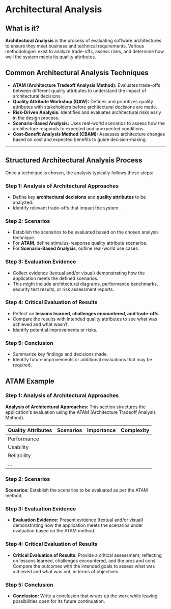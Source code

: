 # Architectural Analysis

## What is it?
**Architectural Analysis** is the process of evaluating software architectures to ensure they meet business and technical requirements. Various methodologies exist to analyze trade-offs, assess risks, and determine how well the system meets its quality attributes.

## Common Architectural Analysis Techniques
- **ATAM (Architecture Tradeoff Analysis Method):** Evaluates trade-offs between different quality attributes to understand the impact of architectural decisions.
- **Quality Attribute Workshop (QAW):** Defines and prioritizes quality attributes with stakeholders before architectural decisions are made.
- **Risk-Driven Analysis:** Identifies and evaluates architectural risks early in the design process.
- **Scenario-Based Analysis:** Uses real-world scenarios to assess how the architecture responds to expected and unexpected conditions.
- **Cost-Benefit Analysis Method (CBAM):** Assesses architecture changes based on cost and expected benefits to guide decision-making.

---

## Structured Architectural Analysis Process
Once a technique is chosen, the analysis typically follows these steps:

### **Step 1: Analysis of Architectural Approaches**
- Define key **architectural decisions** and **quality attributes** to be analyzed.
- Identify relevant trade-offs that impact the system.

### **Step 2: Scenarios**
- Establish the scenarios to be evaluated based on the chosen analysis technique.
- For **ATAM**, define stimulus-response quality attribute scenarios.
- For **Scenario-Based Analysis**, outline real-world use cases.

### **Step 3: Evaluation Evidence**
- Collect evidence (textual and/or visual) demonstrating how the application meets the defined scenarios.
- This might include architectural diagrams, performance benchmarks, security test results, or risk assessment reports.

### **Step 4: Critical Evaluation of Results**
- Reflect on **lessons learned, challenges encountered, and trade-offs**.
- Compare the results with intended quality attributes to see what was achieved and what wasn’t.
- Identify potential improvements or risks.

### **Step 5: Conclusion**
- Summarize key findings and decisions made.
- Identify future improvements or additional evaluations that may be required.

## ATAM Example

### Step 1: Analysis of Architectural Approaches

**Analysis of Architectural Approaches:** This section structures the application's evaluation using the ATAM (Architecture Tradeoff Analysis Method).

| Quality Attributes | Scenarios | Importance | Complexity |
| ------------------ | --------- | ---------- | ---------- |
| Performance        |           |            |            |
| Usability          |           |            |            |
| Reliability        |           |            |            |
| ...                |           |            |            |

### Step 2: Scenarios

**Scenarios:** Establish the scenarios to be evaluated as per the ATAM method.

### Step 3: Evaluation Evidence

- **Evaluation Evidence:** Present evidence (textual and/or visual) demonstrating how the application meets the scenarios under evaluation based on the ATAM method.

### Step 4: Critical Evaluation of Results

- **Critical Evaluation of Results:** Provide a critical assessment, reflecting on lessons learned, challenges encountered, and the pros and cons. Compare the outcomes with the intended goals to assess what was achieved and what was not, in terms of objectives.

### Step 5: Conclusion

- **Conclusion:** Write a conclusion that wraps up the work while leaving possibilities open for its future continuation.
